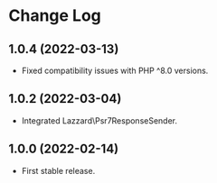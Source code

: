 # Change Log

## 1.0.4 (2022-03-13)

* Fixed compatibility issues with PHP ^8.0 versions.

## 1.0.2 (2022-03-04)

* Integrated Lazzard\Psr7ResponseSender.

## 1.0.0 (2022-02-14)

* First stable release.